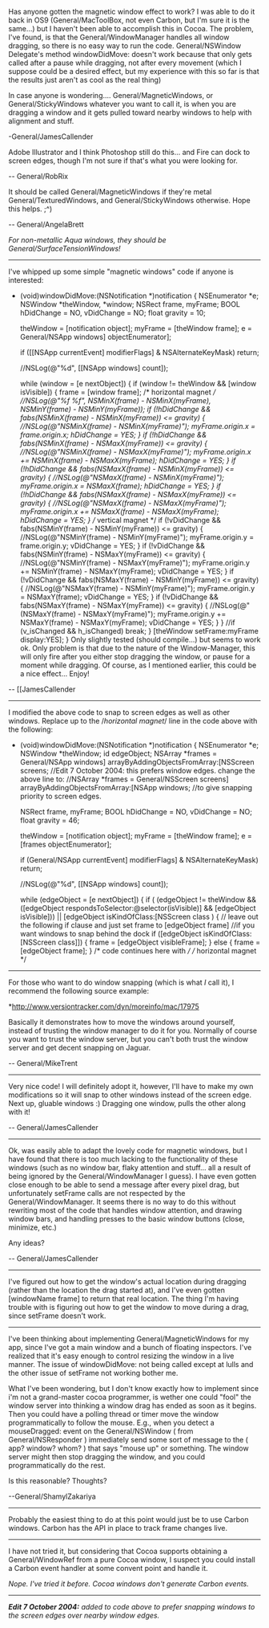 Has anyone gotten the magnetic window effect to work?  I was able to do it back in OS9 (General/MacToolBox, not even Carbon, but I'm sure it is the same...) but I haven't been able to accomplish this in Cocoa.  The problem, I've found, is that the General/WindowManager handles all window dragging, so there is no easy way to run the code.  General/NSWindow Delegate's method windowDidMove: doesn't work because that only gets called after a pause while dragging, not after every movement (which I suppose could be a desired effect, but my experience with this so far is that the results just aren't as cool as the real thing)

In case anyone is wondering.... General/MagneticWindows, or General/StickyWindows whatever you want to call it, is when you are dragging a window and it gets pulled toward nearby windows to help with alignment and stuff.

-General/JamesCallender

Adobe Illustrator and I think Photoshop still do this... and Fire can dock to screen edges, though I'm not sure if that's what you were looking for.

-- General/RobRix

It should be called General/MagneticWindows if they're metal General/TexturedWindows, and General/StickyWindows otherwise. Hope this helps. ;^)

-- General/AngelaBrett

*For non-metallic Aqua windows, they should be General/SurfaceTensionWindows!*

----
I've whipped up some simple "magnetic windows" code if anyone is interested:
 - (void)windowDidMove:(NSNotification *)notification
 {
 	NSEnumerator *e;
 	NSWindow *theWindow, *window;
 	NSRect frame, myFrame;
 	BOOL hDidChange = NO, vDidChange = NO;
 	float gravity = 10;
 	
 	theWindow = [notification object];
 	myFrame = [theWindow frame];
 	e = General/NSApp windows] objectEnumerator];
 	
 	if ([[NSApp currentEvent] modifierFlags] & NSAlternateKeyMask) return;
 	
 	//NSLog(@"%d", [[NSApp windows] count]);
 	
 	while (window = [e nextObject])
 	{
 		if (window != theWindow && [window isVisible])
 		{
 			frame = [window frame];
 			/* horizontal magnet */
 			//NSLog(@"%f %f", NSMinX(frame) - NSMinX(myFrame), NSMinY(frame) - NSMinY(myFrame));
 			if (!hDidChange && fabs(NSMinX(frame) - NSMinX(myFrame)) <= gravity)
 			{
 				//NSLog(@"NSMinX(frame) - NSMinX(myFrame)");
 				myFrame.origin.x = frame.origin.x;
 				hDidChange = YES;
 			}
 			if (!hDidChange && fabs(NSMinX(frame) - NSMaxX(myFrame)) <= gravity)
 			{
 				//NSLog(@"NSMinX(frame) - NSMaxX(myFrame)");
 				myFrame.origin.x += NSMinX(frame) - NSMaxX(myFrame);
 				hDidChange = YES;
 			}
 			if (!hDidChange && fabs(NSMaxX(frame) - NSMinX(myFrame)) <= gravity)
 			{
 				//NSLog(@"NSMaxX(frame) - NSMinX(myFrame)");
 				myFrame.origin.x = NSMaxX(frame);
 				hDidChange = YES;
 			}
 			if (!hDidChange && fabs(NSMaxX(frame) - NSMaxX(myFrame)) <= gravity)
 			{
 				//NSLog(@"NSMaxX(frame) - NSMaxX(myFrame)");
 				myFrame.origin.x += NSMaxX(frame) - NSMaxX(myFrame);
 				hDidChange = YES;
 			}
 			/* vertical magnet */
 			if (!vDidChange && fabs(NSMinY(frame) - NSMinY(myFrame)) <= gravity)
 			{
 				//NSLog(@"NSMinY(frame) - NSMinY(myFrame)");
 				myFrame.origin.y = frame.origin.y;
 				vDidChange = YES;
 			}
 			if (!vDidChange && fabs(NSMinY(frame) - NSMaxY(myFrame)) <= gravity)
 			{
 				//NSLog(@"NSMinY(frame) - NSMaxY(myFrame)");
 				myFrame.origin.y += NSMinY(frame) - NSMaxY(myFrame);
 				vDidChange = YES;
 			}
 			if (!vDidChange && fabs(NSMaxY(frame) - NSMinY(myFrame)) <= gravity)
 			{
 				//NSLog(@"NSMaxY(frame) - NSMinY(myFrame)");
 				myFrame.origin.y = NSMaxY(frame);
 				vDidChange = YES;
 			}
 			if (!vDidChange && fabs(NSMaxY(frame) - NSMaxY(myFrame)) <= gravity)
 			{
 				//NSLog(@"(NSMaxY(frame) - NSMaxY(myFrame)");
 				myFrame.origin.y += NSMaxY(frame) - NSMaxY(myFrame);
 				vDidChange = YES;
 			}
 		}
 		//if (v_isChanged && h_isChanged) break;
 	}
 	[theWindow setFrame:myFrame display:YES];
 }
Only slightly tested (should compile...) but seems to work ok.  Only problem is that due to the nature of the Window-Manager, this will only fire after you either stop dragging the window, or pause for a moment while dragging.  Of course, as I mentioned earlier, this could be a nice effect...  Enjoy!

-- [[JamesCallender

----

I modified the above code to snap to screen edges as well as other windows. Replace up to the     /*horizontal magnet*/ line in the code above with the following:


 - (void)windowDidMove:(NSNotification *)notification
 {
     NSEnumerator *e;
     NSWindow *theWindow;
     id edgeObject;
     NSArray *frames = General/NSApp windows] arrayByAddingObjectsFromArray:[NSScreen screens;
     //Edit 7 October 2004: this prefers window edges. change the above line to:
     //NSArray *frames = General/NSScreen screens] arrayByAddingObjectsFromArray:[NSApp windows;
     //to give snapping priority to screen edges.
 
     
     NSRect frame, myFrame;
     BOOL hDidChange = NO, vDidChange = NO;
     float gravity = 46;
     
     theWindow = [notification object];
     myFrame = [theWindow frame];
     e = [frames objectEnumerator];
     
     if (General/NSApp currentEvent] modifierFlags] & NSAlternateKeyMask) return;
     
     //NSLog(@"%d", [[NSApp windows] count]);
     
     while (edgeObject = [e nextObject])
     {
 	if ( (edgeObject != theWindow 
 	    && ([edgeObject respondsToSelector:@selector(isVisible)] && [edgeObject isVisible]))
 	    || [edgeObject isKindOfClass:[NSScreen class )
 	{
 	    // leave out the following if clause and just set frame to [edgeObject frame] 
 	    //if you want windows to snap behind the dock
 	    if ([edgeObject isKindOfClass:[NSScreen class]])
 	    {
 		frame = [edgeObject visibleFrame];
 	    }
 	    else
 	    {
 		frame = [edgeObject frame];
 	    }
 			/* code continues here with */ /* horizontal magnet */
 

----

For those who want to do window snapping (which is what *I* call it), I recommend the following source example:


*http://www.versiontracker.com/dyn/moreinfo/mac/17975



Basically it demonstrates how to move the windows around yourself, instead of trusting the window manager to do it for you. Normally of course you want to trust the window server, but you can't both trust the window server and get decent snapping on Jaguar.

-- General/MikeTrent

----

Very nice code!  I will definitely adopt it, however, I'll have to make my own modifications so it will snap to other windows instead of the screen edge.  Next up, gluable windows :)  Dragging one window, pulls the other along with it! 

-- General/JamesCallender

----

Ok, was easily able to adapt the lovely code for magnetic windows, but I have found that there is too much lacking to the functionality of these windows (such as no window bar, flaky attention and stuff... all a result of being ignored by the General/WindowManager I guess).  I have even gotten close enough to be able to send a message after every pixel drag, but unfortunately setFrame calls are not respected by the General/WindowManager.  It seems there is no way to do this without rewriting most of the code that handles window attention, and drawing window bars, and handling presses to the basic window buttons (close, minimize, etc.)

Any ideas?

-- General/JamesCallender

----
I've figured out how to get the window's actual location during dragging (rather than the location the drag started at), and I've even gotten [windowName frame] to return that real location. The thing I'm having trouble with is figuring out how to get the window to move during a drag, since setFrame doesn't work.

----

I've been thinking about implementing General/MagneticWindows for my app, since I've got a main window and a bunch of floating inspectors. I've realized that it's easy enough to control resizing the window in a live manner. The issue of      windowDidMove:  not being called except at lulls and the other issue of      setFrame  not working bother me.

What I've been wondering, but I don't know exactly how to implement since i'm not a grand-master cocoa programmer, is wether one could "fool" the window server into thinking a window drag has ended as soon as it begins. Then you could have a polling thread or timer move the window programmatically to follow the mouse. E.g., when you detect a     mouseDragged:  event on the General/NSWindow ( from General/NSResponder ) immediately send some sort of message to the  ( app? window? whom? ) that says "mouse up" or something. The window server might then stop dragging the window, and you could programmatically do the rest.

Is this reasonable? Thoughts?

--General/ShamylZakariya

----

Probably the easiest thing to do at this point would just be to use Carbon windows. Carbon has the API in place to track frame changes live.

----

I have not tried it, but considering that Cocoa supports obtaining a General/WindowRef from a pure Cocoa window, I suspect you could install a Carbon event handler at some convent point and handle it.

*Nope. I've tried it before. Cocoa windows don't generate Carbon events.*

----

***Edit 7 October 2004:** added to code above to prefer snapping windows to the screen edges over nearby window edges.*